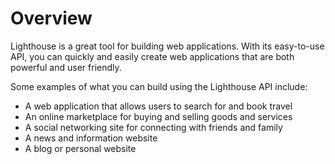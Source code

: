 # Overview

Lighthouse is a great tool for building web applications. With its easy-to-use API, you can quickly and easily create web applications that are both powerful and user friendly.

Some examples of what you can build using the Lighthouse API include:

- A web application that allows users to search for and book travel
- An online marketplace for buying and selling goods and services
- A social networking site for connecting with friends and family
- A news and information website
- A blog or personal website
